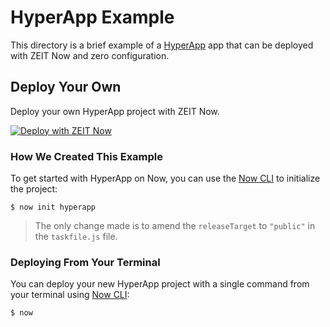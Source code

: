 # HyperApp Example

This directory is a brief example of a [HyperApp](https://github.com/jorgebucaran/hyperapp) app that can be deployed with ZEIT Now and zero configuration.

## Deploy Your Own

Deploy your own HyperApp project with ZEIT Now.

[![Deploy with ZEIT Now](https://zeit.co/button)](https://zeit.co/new/project?template=https://github.com/zeit/now-examples/tree/master/hyperapp)

### How We Created This Example

To get started with HyperApp on Now, you can use the [Now CLI](https://zeit.co/download) to initialize the project:

```shell
$ now init hyperapp
```

> The only change made is to amend the `releaseTarget` to `"public"` in the `taskfile.js` file.

### Deploying From Your Terminal

You can deploy your new HyperApp project with a single command from your terminal using [Now CLI](/download):

```shell
$ now
```
